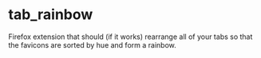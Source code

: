 # tab_rainbow
Firefox extension that should (if it works) rearrange all of your tabs so that the favicons are sorted by hue and form a rainbow. 
